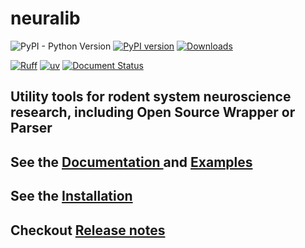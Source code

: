 # neuralib

![PyPI - Python Version](https://img.shields.io/pypi/pyversions/neura-library)
[![PyPI version](https://badge.fury.io/py/neura-library.svg)](https://badge.fury.io/py/neura-library)
[![Downloads](https://static.pepy.tech/badge/neura-library)](https://pepy.tech/project/neura-library)

[![Ruff](https://img.shields.io/endpoint?url=https://raw.githubusercontent.com/astral-sh/ruff/main/assets/badge/v2.json)](https://github.com/astral-sh/ruff)
[![uv](https://img.shields.io/endpoint?url=https://raw.githubusercontent.com/astral-sh/uv/main/assets/badge/v0.json)](https://github.com/astral-sh/uv)
[![Document Status](https://readthedocs.org/projects/neuralib/badge/?version=latest)](https://neuralib.readthedocs.io/en/latest/index.html)

## Utility tools for rodent system neuroscience research, including Open Source Wrapper or Parser

## See the [Documentation ](https://neuralib.readthedocs.io/en/latest/index.html) and [Examples](https://github.com/ytsimon2004/neuralib/tree/main/doc/source/notebooks)

## See the [Installation](https://neuralib.readthedocs.io/en/latest/api/installation.html)

## Checkout [Release notes](https://github.com/ytsimon2004/neuralib/releases)


```
